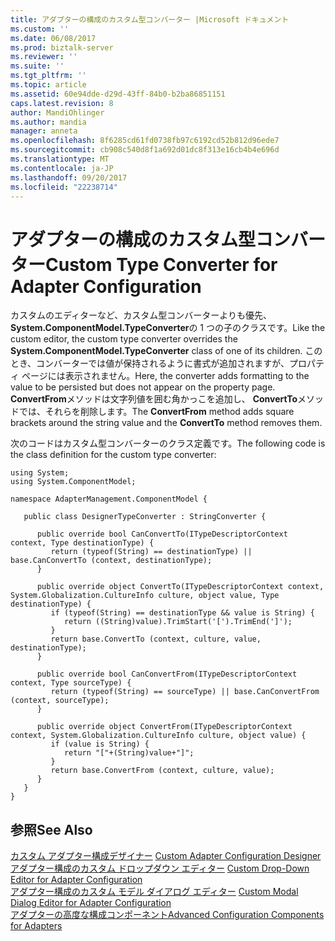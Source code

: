 ```yaml
---
title: アダプターの構成のカスタム型コンバーター |Microsoft ドキュメント
ms.custom: ''
ms.date: 06/08/2017
ms.prod: biztalk-server
ms.reviewer: ''
ms.suite: ''
ms.tgt_pltfrm: ''
ms.topic: article
ms.assetid: 60e94dde-d29d-43ff-84b0-b2ba86851151
caps.latest.revision: 8
author: MandiOhlinger
ms.author: mandia
manager: anneta
ms.openlocfilehash: 8f6285cd61fd0738fb97c6192cd52b812d96ede7
ms.sourcegitcommit: cb908c540d8f1a692d01dc8f313e16cb4b4e696d
ms.translationtype: MT
ms.contentlocale: ja-JP
ms.lasthandoff: 09/20/2017
ms.locfileid: "22238714"
---
```

# <a name="custom-type-converter-for-adapter-configuration"></a><span data-ttu-id="96a73-102">アダプターの構成のカスタム型コンバーター</span><span class="sxs-lookup"><span data-stu-id="96a73-102">Custom Type Converter for Adapter Configuration</span></span>
<span data-ttu-id="96a73-103">カスタムのエディターなど、カスタム型コンバーターよりも優先、 **System.ComponentModel.TypeConverter**の 1 つの子のクラスです。</span><span class="sxs-lookup"><span data-stu-id="96a73-103">Like the custom editor, the custom type converter overrides the **System.ComponentModel.TypeConverter** class of one of its children.</span></span> <span data-ttu-id="96a73-104">このとき、コンバーターでは値が保持されるように書式が追加されますが、プロパティ ページには表示されません。</span><span class="sxs-lookup"><span data-stu-id="96a73-104">Here, the converter adds formatting to the value to be persisted but does not appear on the property page.</span></span> <span data-ttu-id="96a73-105">**ConvertFrom**メソッドは文字列値を囲む角かっこを追加し、 **ConvertTo**メソッドでは、それらを削除します。</span><span class="sxs-lookup"><span data-stu-id="96a73-105">The **ConvertFrom** method adds square brackets around the string value and the **ConvertTo** method removes them.</span></span>  
  
 <span data-ttu-id="96a73-106">次のコードはカスタム型コンバーターのクラス定義です。</span><span class="sxs-lookup"><span data-stu-id="96a73-106">The following code is the class definition for the custom type converter:</span></span>  
  
```  
using System;  
using System.ComponentModel;  
  
namespace AdapterManagement.ComponentModel {  
  
   public class DesignerTypeConverter : StringConverter {  
  
      public override bool CanConvertTo(ITypeDescriptorContext context, Type destinationType) {  
         return (typeof(String) == destinationType) || base.CanConvertTo (context, destinationType);  
      }  
  
      public override object ConvertTo(ITypeDescriptorContext context, System.Globalization.CultureInfo culture, object value, Type destinationType) {  
         if (typeof(String) == destinationType && value is String) {  
            return ((String)value).TrimStart('[').TrimEnd(']');  
         }  
         return base.ConvertTo (context, culture, value, destinationType);  
      }  
  
      public override bool CanConvertFrom(ITypeDescriptorContext context, Type sourceType) {  
         return (typeof(String) == sourceType) || base.CanConvertFrom (context, sourceType);  
      }  
  
      public override object ConvertFrom(ITypeDescriptorContext context, System.Globalization.CultureInfo culture, object value) {  
         if (value is String) {  
            return "["+(String)value+"]";  
         }  
         return base.ConvertFrom (context, culture, value);  
      }  
   }  
}  
```  
  
## <a name="see-also"></a><span data-ttu-id="96a73-107">参照</span><span class="sxs-lookup"><span data-stu-id="96a73-107">See Also</span></span>  
 <span data-ttu-id="96a73-108">[カスタム アダプター構成デザイナー](../core/custom-adapter-configuration-designer.md) </span><span class="sxs-lookup"><span data-stu-id="96a73-108">[Custom Adapter Configuration Designer](../core/custom-adapter-configuration-designer.md) </span></span>  
 <span data-ttu-id="96a73-109">[アダプター構成のカスタム ドロップダウン エディター](../core/custom-drop-down-editor-for-adapter-configuration.md) </span><span class="sxs-lookup"><span data-stu-id="96a73-109">[Custom Drop-Down Editor for Adapter Configuration](../core/custom-drop-down-editor-for-adapter-configuration.md) </span></span>  
 <span data-ttu-id="96a73-110">[アダプター構成のカスタム モデル ダイアログ エディター](../core/custom-modal-dialog-editor-for-adapter-configuration.md) </span><span class="sxs-lookup"><span data-stu-id="96a73-110">[Custom Modal Dialog Editor for Adapter Configuration](../core/custom-modal-dialog-editor-for-adapter-configuration.md) </span></span>  
 [<span data-ttu-id="96a73-111">アダプターの高度な構成コンポーネント</span><span class="sxs-lookup"><span data-stu-id="96a73-111">Advanced Configuration Components for Adapters</span></span>](../core/advanced-configuration-components-for-adapters.md)
